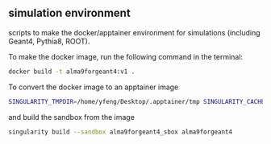 ## simulation environment

scripts to make the docker/apptainer environment for simulations (including Geant4, Pythia8, ROOT).

To make the docker image, run the following command in the terminal:
```bash
docker build -t alma9forgeant4:v1 .
```

To convert the docker image to an apptainer image
```bash
SINGULARITY_TMPDIR=/home/yfeng/Desktop/.apptainer/tmp SINGULARITY_CACHEDIR=/home/yfeng/Desktop/.apptainer singularity build alma9forgeant4 docker-daemon://alma9forgeant4
```
and build the sandbox from the image
```bash
singularity build --sandbox alma9forgeant4_sbox alma9forgeant4
```
